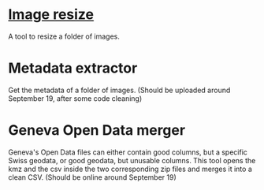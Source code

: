 # [Image resize](https://github.com/palrogg/utilities/tree/master/image-resize)

A tool to resize a folder of images.

# Metadata extractor

Get the metadata of a folder of images. (Should be uploaded around September 19, after some code cleaning)

# Geneva Open Data merger

Geneva's Open Data files can either contain good columns, but a specific Swiss geodata, or good geodata, but unusable columns. This tool opens the kmz and the csv inside the two corresponding zip files and merges it into a clean CSV. (Should be online around September 19)

